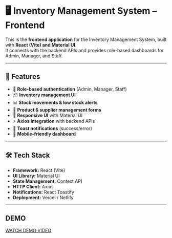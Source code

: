 # 🖥 Inventory Management System – Frontend

This is the **frontend application** for the Inventory Management System, built with **React (Vite) and Material UI**.  
It connects with the backend APIs and provides role-based dashboards for Admin, Manager, and Staff.

---

## 🚀 Features
- 🔐 **Role-based authentication** (Admin, Manager, Staff)
- 📦 **Inventory management UI**
- 📊 **Stock movements & low stock alerts**
- 📝 **Product & supplier management forms**
- 🎨 **Responsive UI** with Material UI
- ⚡ **Axios integration** with backend APIs
- 🔔 **Toast notifications** (success/error)
- 📱 **Mobile-friendly dashboard**

---

## 🛠 Tech Stack
- **Framework:** React (Vite)
- **UI Library:** Material UI
- **State Management:** Context API
- **HTTP Client:** Axios
- **Notifications:** React Toastify
- **Deployment:** Vercel / Netlify

---
## DEMO

[WATCH DEMO VIDEO](https://drive.google.com/file/d/1PQp_OO9WU114C_HYFg5bNeprOD9BUSXF/view?usp=sharing)
